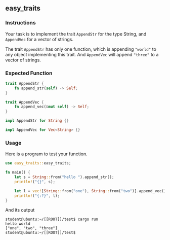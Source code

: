 ## easy_traits

### Instructions

Your task is to implement the trait `AppendStr` for the type String, and `AppendVec` for a vector of strings.

The trait `AppendStr` has only one function, which is appending `"world"` to any object implementing this trait.
And `AppendVec` will append `"three"` to a vector of strings.

### Expected Function

```rust
trait AppendStr {
    fn append_str(self) -> Self;
}

trait AppendVec {
    fn append_vec(&mut self) -> Self;
}

impl AppendStr for String {}

impl AppendVec for Vec<String> {}
```

### Usage

Here is a program to test your function.

```rust
use easy_traits::easy_traits;

fn main() {
    let s = String::from("hello ").append_str();
    println!("{}", s);

    let l = vec![String::from("one"), String::from("two")].append_vec();
    println!("{:?}", l);
}
```

And its output

```console
student@ubuntu:~/[[ROOT]]/test$ cargo run
hello world
["one", "two", "three"]
student@ubuntu:~/[[ROOT]]/test$
```
